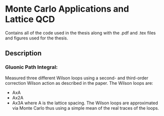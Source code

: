 # Monte Carlo Applications and Lattice QCD
Contains all of the code used in the thesis along with the .pdf and .tex files and figures used for the thesis.

## Description
### Gluonic Path Integral:
Measured three different Wilson loops using a second- and third-order correction Wilson action as described in the paper. The Wilson loops are:
- AxA
- Ax2A
- Ax3A
where A is the lattice spacing. The Wilson loops are approximated via Monte Carlo thus using a simple mean of the real traces of the loops.
